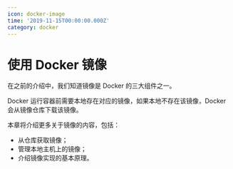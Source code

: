 ```yaml
---
icon: docker-image
time: '2019-11-15T00:00:00.000Z'
category: docker
---
```


# 使用 Docker 镜像

在之前的介绍中，我们知道镜像是 Docker 的三大组件之一。

Docker 运行容器前需要本地存在对应的镜像，如果本地不存在该镜像，Docker 会从镜像仓库下载该镜像。

本章将介绍更多关于镜像的内容，包括：

* 从仓库获取镜像；
* 管理本地主机上的镜像；
* 介绍镜像实现的基本原理。

